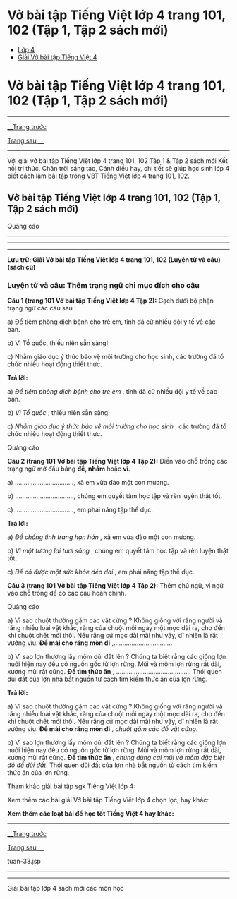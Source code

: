 # Vở bài tập Tiếng Việt lớp 4 trang 101, 102 (Tập 1, Tập 2 sách mới)

  * [Lớp 4](https://vietjack.com/series/lop-4.jsp)
  * [Giải Vở bài tập Tiếng Việt 4](https://vietjack.com/giai-vo-bai-tap-tieng-viet-4/index.jsp)



# Vở bài tập Tiếng Việt lớp 4 trang 101, 102 (Tập 1, Tập 2 sách mới)

* * *

[__Trang trước](https://vietjack.com/giai-vo-bai-tap-tieng-viet-4/tuan-33.jsp)

[Trang sau __](https://vietjack.com/giai-vo-bai-tap-tieng-viet-4/tuan-33.jsp)

* * *

Với giải vở bài tập Tiếng Việt lớp 4 trang 101, 102 Tập 1 & Tập 2 sách mới Kết nối tri thức, Chân trời sáng tạo, Cánh diều hay, chi tiết sẽ giúp học sinh lớp 4 biết cách làm bài tập trong VBT Tiếng Việt lớp 4 trang 101, 102.

## Vở bài tập Tiếng Việt lớp 4 trang 101, 102 (Tập 1, Tập 2 sách mới)

Quảng cáo

* * *

* * *

* * *

**Lưu trữ: Giải Vở bài tập Tiếng Việt lớp 4 trang 101, 102 (Luyện từ và câu) (sách cũ)**

### **Luyện từ và câu: Thêm trạng ngữ chỉ mục đích cho câu**

**Câu 1 (trang 101 Vở bài tập Tiếng Việt lớp 4 Tập 2):** Gạch dưới bộ phận trạng ngữ các câu sau :

a) Để tiêm phòng dịch bệnh cho trẻ em, tỉnh đã cử nhiều đội y tế về các bản.

b) Vì Tổ quốc, thiếu niên sẵn sàng!

c) Nhằm giáo dục ý thức bảo vệ môi trường cho học sinh, các trường đã tổ chức nhiều hoạt động thiết thực.

**Trả lời:**

a) _Để tiêm phòng dịch bệnh cho trẻ em_ , tỉnh đã cử nhiều đội y tế về các bản.

b) _Vì Tổ quốc_ , thiếu niên sẵn sàng!

c) _Nhằm giáo dục ý thức bảo vệ môi trường cho học sinh_ , các trường đã tổ chức nhiều hoạt động thiết thực.

Quảng cáo

**Câu 2 (trang 101 Vở bài tập Tiếng Việt lớp 4 Tập 2):** Điền vào chỗ trống các trạng ngữ mở đầu bằng **để, nhằm** hoặc **vì**.

a) ................................., xã em vừa đào một con mương.

b) ................................., chúng em quyết tâm học tập và rèn luyện thật tốt.

c) ................................., em phải năng tập thể dục.

**Trả lời:**

a) _Để chống tình trạng hạn hán_ , xã em vừa đào một con mương.

b) _Vì một tương lai tươi sáng_ , chúng em quyết tâm học tập và rèn luyện thật tốt.

c) _Để có được một sức khỏe dẻo dai_ , em phải năng tập thể dục.

**Câu 3 (trang 101 Vở bài tập Tiếng Việt lớp 4 Tập 2):** Thêm chủ ngữ, vị ngữ vào chỗ trống để có các câu hoàn chỉnh.

Quảng cáo

a) Vì sao chuột thường gặm các vật cứng ? Không giống với răng người và răng nhiều loài vật khác, răng của chuột mỗi ngày một mọc dài ra, cho đến khi chuột chết mới thôi. Nếu răng cứ mọc dài mãi như vậy, dĩ nhiên là rất vướng víu. **Để mài cho răng mòn đi** ,.................................

b) Vì sao lợn thường lấy mõm dũi đất lên ? Chúng ta biết rằng các giống lợn nuôi hiện nay đều có nguồn gốc từ lợn rừng. Mũi và mõm lợn rừng rất dài, xương mũi rất cứng. **Để tìm thức ăn** , .......................................... Thói quen dũi đất của lợn nhà bắt nguồn từ cách tìm kiếm thức ăn của lợn rừng.

**Trả lời:**

a) Vì sao chuột thường gặm các vật cứng ? Không giống với răng người và răng nhiều loài vật khác, răng của chuột mỗi ngày một mọc dài ra, cho đến khi chuột chết mới thôi. Nếu răng cứ mọc dài mãi như vậy, dĩ nhiên là rất vướng víu. **Để mài cho răng mòn đi** , _chuột gặm các đồ vật cứng_.

b) Vì sao lợn thường lấy mõm dũi đất lên ? Chúng ta biết rằng các giống lợn nuôi hiện nay đều có nguồn gốc từ lợn rừng. Mũi và mõm lợn rừng rất dài, xương mũi rất cứng. **Để tìm thức ăn** , _chúng dùng cái mũi và mồm đặc biệt đó để dũi đất_. Thói quen dũi đất của lợn nhà bắt nguồn từ cách tìm kiếm thức ăn của lợn rừng.

Tham khảo giải bài tập sgk Tiếng Việt lớp 4:

Xem thêm các bài giải Vở bài tập Tiếng Việt lớp 4 chọn lọc, hay khác:

**Xem thêm các loạt bài để học tốt Tiếng Việt 4 hay khác:**

* * *

[__Trang trước](https://vietjack.com/giai-vo-bai-tap-tieng-viet-4/tuan-33.jsp)

[Trang sau __](https://vietjack.com/giai-vo-bai-tap-tieng-viet-4/tuan-33.jsp)

tuan-33.jsp

* * *

* * *

Giải bài tập lớp 4 sách mới các môn học
